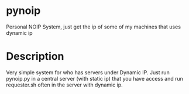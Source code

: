 # pynoip
Personal NOIP System, just get the ip of some of my machines that uses dynamic ip

# Description

Very simple system for who has servers under Dynamic IP. Just run pynoip.py in a central server (with static ip) that you have access and run requester.sh often in the server with dynamic ip.
